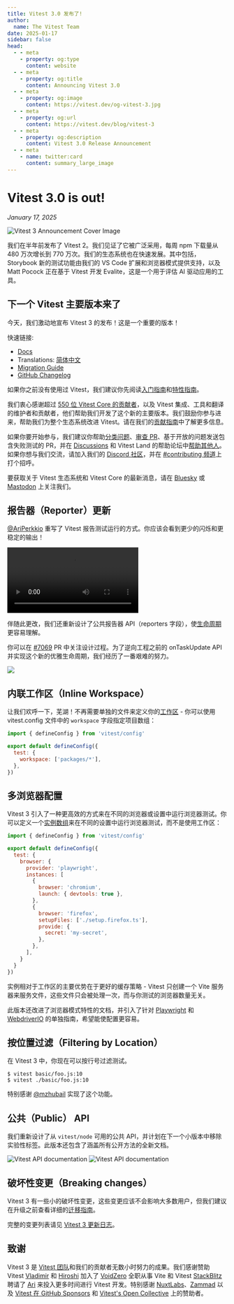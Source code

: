 ```yaml
---
title: Vitest 3.0 发布了!
author:
  name: The Vitest Team
date: 2025-01-17
sidebar: false
head:
  - - meta
    - property: og:type
      content: website
  - - meta
    - property: og:title
      content: Announcing Vitest 3.0
  - - meta
    - property: og:image
      content: https://vitest.dev/og-vitest-3.jpg
  - - meta
    - property: og:url
      content: https://vitest.dev/blog/vitest-3
  - - meta
    - property: og:description
      content: Vitest 3.0 Release Announcement
  - - meta
    - name: twitter:card
      content: summary_large_image
---
```


# Vitest 3.0 is out!

_January 17, 2025_

![Vitest 3 Announcement Cover Image](/og-vitest-3.jpg)

我们在半年前发布了 Vitest 2。我们见证了它被广泛采用，每周 npm 下载量从 480 万次增长到 770 万次。我们的生态系统也在快速发展。其中包括，Storybook 新的测试功能由我们的 VS Code 扩展和浏览器模式提供支持，以及 Matt Pocock 正在基于 Vitest 开发 Evalite，这是一个用于评估 AI 驱动应用的工具。

## 下一个 Vitest 主要版本来了

今天，我们激动地宣布 Vitest 3 的发布！这是一个重要的版本！

快速链接:

- [Docs](/)
- Translations: [简体中文](https://cn.vitest.dev/)
- [Migration Guide](/guide/migration)
- [GitHub Changelog](https://github.com/vitest-dev/vitest/releases/tag/v3.0.0)

如果你之前没有使用过 Vitest，我们建议你先阅读[入门指南](/guide/)和[特性指南](/guide/features)。

我们衷心感谢超过 [550 位 Vitest Core 的贡献者]((https://github.com/vitest-dev/vitest/graphs/contributors))，以及 Vitest 集成、工具和翻译的维护者和贡献者，他们帮助我们开发了这个新的主要版本。我们鼓励你参与进来，帮助我们为整个生态系统改进 Vitest。请在我们的[贡献指南](https://github.com/vitest-dev/vitest/blob/main/CONTRIBUTING.md)中了解更多信息。

如果你要开始参与，我们建议你帮助[分类问题](https://github.com/vitest-dev/vitest/issues)、[审查 PR](https://github.com/vitest-dev/vitest/pulls)、基于开放的问题发送包含失败测试的 PR，并在 [Discussions](https://github.com/vitest-dev/vitest/discussions) 和 Vitest Land 的帮助论坛中[帮助其他人](https://discord.com/channels/917386801235247114/1057959614160851024)。如果你想与我们交流，请加入我们的 [Discord 社区](http://chat.vitest.dev/)，并在 [#contributing 频道](https://discord.com/channels/917386801235247114/1057959614160851024)上打个招呼。

要获取关于 Vitest 生态系统和 Vitest Core 的最新消息，请在 [Bluesky](https://bsky.app/profile/vitest.dev) 或  [Mastodon](https://webtoo.ls/@vitest) 上关注我们。

## 报告器（Reporter）更新

[@AriPerkkio](https://github.com/ariperkkio) 重写了 Vitest 报告测试运行的方式。你应该会看到更少的闪烁和更稳定的输出！

<div class="flex align-center justify-center">
  <video controls>
    <source src="/new-reporter.webm" type="video/webm">
  </video>
</div>

伴随此更改，我们还重新设计了公共报告器 API（reporters 字段），使[生命周期](/advanced/api/reporters)更容易理解。

你可以在 [#7069](https://github.com/vitest-dev/vitest/pull/7069) PR 中关注设计过程。为了逆向工程之前的 onTaskUpdate API 并实现这个新的优雅生命周期，我们经历了一番艰难的努力。

<div class="flex align-center justify-center">
  <img src="/on-task-update.gif" />
</div>

## 内联工作区（Inline Workspace）

让我们欢呼一下，芜湖！不再需要单独的文件来定义你的[工作区](/guide/workspace) - 你可以使用 vitest.config 文件中的 `workspace` 字段指定项目数组：

```jsx
import { defineConfig } from 'vitest/config'

export default defineConfig({
  test: {
    workspace: ['packages/*'],
  },
})
```

## 多浏览器配置

Vitest 3 引入了一种更高效的方式来在不同的浏览器或设置中运行浏览器测试。你可以定义一个[实例数组](/guide/browser/multiple-setups)来在不同的设置中运行浏览器测试，而不是使用工作区：

```jsx
import { defineConfig } from 'vitest/config'

export default defineConfig({
  test: {
    browser: {
      provider: 'playwright',
      instances: [
        {
          browser: 'chromium',
          launch: { devtools: true },
        },
        {
          browser: 'firefox',
          setupFiles: ['./setup.firefox.ts'],
          provide: {
            secret: 'my-secret',
          },
        },
      ],
    }
  }
})
```

实例相对于工作区的主要优势在于更好的缓存策略 - Vitest 只创建一个 Vite 服务器来服务文件，这些文件只会被处理一次，而与你测试的浏览器数量无关。

此版本还改进了浏览器模式特性的文档，并引入了针对 [Playwright](/guide/browser/playwright) 和 [WebdriverIO](/guide/browser/webdriverio) 的单独指南，希望能使配置更容易。

## 按位置过滤（Filtering by Location）

在 Vitest 3 中，你现在可以按行号过滤测试。

```
$ vitest basic/foo.js:10
$ vitest ./basic/foo.js:10
```

特别感谢 [@mzhubail](https://github.com/mzhubail) 实现了这个功能。

## 公共（Public） API

我们重新设计了从 `vitest/node` 可用的公共 API，并计划在下一个小版本中移除实验性标签。此版本还包含了涵盖所有公开方法的全新文档。

<img alt="Vitest API documentation" img-light src="/docs-api-light.png">
<img alt="Vitest API documentation" img-dark src="/docs-api-dark.png">

## 破坏性变更（Breaking changes）

Vitest 3 有一些小的破坏性变更，这些变更应该不会影响大多数用户，但我们建议在升级之前查看详细的[迁移指南](/guide/migration.html#vitest-3)。

完整的变更列表请见 [Vitest 3 更新日志](https://github.com/vitest-dev/vitest/releases/tag/v3.0.0)。

## 致谢

Vitest 3 是 [Vitest 团队](/team)和我们的贡献者无数小时努力的成果。我们感谢赞助 Vitest [Vladimir](https://github.com/sheremet-va) 和 [Hiroshi](https://github.com/hi-ogawa) 加入了 [VoidZero](https://voidzero.dev) 全职从事 Vite 和 Vitest [StackBlitz](https://stackblitz.com/) 聘请了 [Ari](https://github.com/ariperkkio) 来投入更多时间进行 Vitest 开发。特别感谢 [NuxtLabs](https://nuxtlabs.com)、[Zammad](https://zammad.com) 以及 [Vitest 在 GitHub Sponsors](https://github.com/sponsors/vitest-dev) 和 [Vitest's Open Collective](https://opencollective.com/vitest) 上的赞助者。

